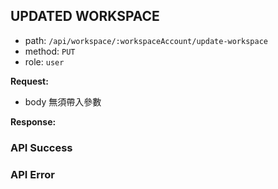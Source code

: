 ## UPDATED WORKSPACE

- path: `/api/workspace/:workspaceAccount/update-workspace`
- method: `PUT`
- role: `user`

**Request:**

- body 無須帶入參數

**Response:**

### API Success

### API Error
